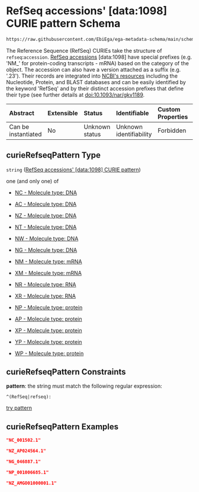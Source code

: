 # RefSeq accessions' \[data:1098] CURIE pattern Schema

```txt
https://raw.githubusercontent.com/EbiEga/ega-metadata-schema/main/schemas/EGA.common-definitions.json#/$defs/curieRefseqPattern
```

The Reference Sequence (RefSeq) CURIEs take the structure of `refseq`:`accession`. [RefSeq accessions](https://registry.identifiers.org/registry/refseq) \[data:1098] have special prefixes (e.g. 'NM\_' for protein-coding transcripts - mRNA) based on the category of the object. The accession can also have a version attached as a suffix (e.g. '.23'). Their records are integrated into [NCBI's resources](https://www.ncbi.nlm.nih.gov/refseq/) including the Nucleotide, Protein, and BLAST databases and can be easily identified by the keyword 'RefSeq' and by their distinct accession prefixes that define their type (see further details at [doi:10.1093/nar/gkv1189](https://academic.oup.com/nar/article/44/D1/D733/2502674).

| Abstract            | Extensible | Status         | Identifiable            | Custom Properties | Additional Properties | Access Restrictions | Defined In                                                                                           |
| :------------------ | :--------- | :------------- | :---------------------- | :---------------- | :-------------------- | :------------------ | :--------------------------------------------------------------------------------------------------- |
| Can be instantiated | No         | Unknown status | Unknown identifiability | Forbidden         | Allowed               | none                | [EGA.common-definitions.json\*](../../../schemas/EGA.common-definitions.json "open original schema") |

## curieRefseqPattern Type

`string` ([RefSeq accessions' \[data:1098\] CURIE pattern](ega-4-defs-refseq-accessions-data1098-curie-pattern.md))

one (and only one) of

* [NC - Molecule type: DNA](ega-4-defs-refseq-accessions-data1098-curie-pattern-oneof-nc---molecule-type-dna.md "check type definition")

* [AC - Molecule type: DNA](ega-4-defs-refseq-accessions-data1098-curie-pattern-oneof-ac---molecule-type-dna.md "check type definition")

* [NZ - Molecule type: DNA](ega-4-defs-refseq-accessions-data1098-curie-pattern-oneof-nz---molecule-type-dna.md "check type definition")

* [NT - Molecule type: DNA](ega-4-defs-refseq-accessions-data1098-curie-pattern-oneof-nt---molecule-type-dna.md "check type definition")

* [NW - Molecule type: DNA](ega-4-defs-refseq-accessions-data1098-curie-pattern-oneof-nw---molecule-type-dna.md "check type definition")

* [NG - Molecule type: DNA](ega-4-defs-refseq-accessions-data1098-curie-pattern-oneof-ng---molecule-type-dna.md "check type definition")

* [NM - Molecule type: mRNA](ega-4-defs-refseq-accessions-data1098-curie-pattern-oneof-nm---molecule-type-mrna.md "check type definition")

* [XM - Molecule type: mRNA](ega-4-defs-refseq-accessions-data1098-curie-pattern-oneof-xm---molecule-type-mrna.md "check type definition")

* [NR - Molecule type: RNA](ega-4-defs-refseq-accessions-data1098-curie-pattern-oneof-nr---molecule-type-rna.md "check type definition")

* [XR - Molecule type: RNA](ega-4-defs-refseq-accessions-data1098-curie-pattern-oneof-xr---molecule-type-rna.md "check type definition")

* [NP - Molecule type: protein](ega-4-defs-refseq-accessions-data1098-curie-pattern-oneof-np---molecule-type-protein.md "check type definition")

* [AP - Molecule type: protein](ega-4-defs-refseq-accessions-data1098-curie-pattern-oneof-ap---molecule-type-protein.md "check type definition")

* [XP - Molecule type: protein](ega-4-defs-refseq-accessions-data1098-curie-pattern-oneof-xp---molecule-type-protein.md "check type definition")

* [YP - Molecule type: protein](ega-4-defs-refseq-accessions-data1098-curie-pattern-oneof-yp---molecule-type-protein.md "check type definition")

* [WP - Molecule type: protein](ega-4-defs-refseq-accessions-data1098-curie-pattern-oneof-wp---molecule-type-protein.md "check type definition")

## curieRefseqPattern Constraints

**pattern**: the string must match the following regular expression:&#x20;

```regexp
^(RefSeq|refseq):
```

[try pattern](https://regexr.com/?expression=%5E\(RefSeq%7Crefseq\)%3A "try regular expression with regexr.com")

## curieRefseqPattern Examples

```json
"NC_001502.1"
```

```json
"NZ_AP024564.1"
```

```json
"NG_046887.1"
```

```json
"NP_001006685.1"
```

```json
"NZ_AMGO01000001.1"
```
